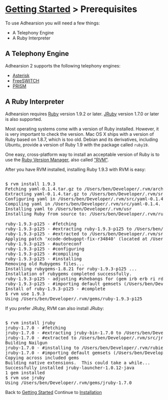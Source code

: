 # [Getting Started](/docs) > Prerequisites

To use Adhearsion you will need a few things:

* A Telephony Engine
* A Ruby Interpreter

## A Telephony Engine
Adhearsion 2 supports the following telephony engines:

* [Asterisk](/docs/getting-started/asterisk)
* [FreeSWITCH](/docs/getting-started/freeswitch)
* [PRISM](/docs/getting-started/prism)

## A Ruby Interpreter
Adhearsion requires [Ruby](http://ruby-lang.org) version 1.9.2 or later. [JRuby](http://jruby.org) version 1.7.0 or later is also supported.

Most operating systems come with a version of Ruby installed.  However, it is very important to check the version.  Mac OS X ships with a version of Ruby based on 1.8.7, which is too old.  Debian and its derivatives, including Ubuntu, provide a version of Ruby 1.9 with the package called `ruby19`.

One easy, cross-platform way to install an acceptable version of Ruby is to use the [Ruby Version Manager](http://rvm.beginrescueend.com), also called ["RVM"](http://rvm.beginrescueend.com).

After you have RVM installed, installing Ruby 1.9.3 with RVM is easy:

<pre class="terminal">

$ rvm install 1.9.3
<span class="ansi32">Fetching yaml-0.1.4.tar.gz to /Users/ben/Developer/.rvm/archives</span>
<span class="ansi32">Extracting yaml-0.1.4.tar.gz to /Users/ben/Developer/.rvm/src</span>
<span class="ansi32">Configuring yaml in /Users/ben/Developer/.rvm/src/yaml-0.1.4.</span>
<span class="ansi32">Compiling yaml in /Users/ben/Developer/.rvm/src/yaml-0.1.4.</span>
<span class="ansi32">Installing yaml to /Users/ben/Developer/.rvm/usr</span>
<span class="ansi32">Installing Ruby from source to: /Users/ben/Developer/.rvm/rubies/ruby-1.9.3-p125, this may take a while depending on your cpu(s)...
</span>
<span class="ansi32">ruby-1.9.3-p125 - #fetching </span>
<span class="ansi32">ruby-1.9.3-p125 - #extracting ruby-1.9.3-p125 to /Users/ben/Developer/.rvm/src/ruby-1.9.3-p125</span>
<span class="ansi32">ruby-1.9.3-p125 - #extracted to /Users/ben/Developer/.rvm/src/ruby-1.9.3-p125</span>
<span class="ansi32">Applying patch 'xcode-debugopt-fix-r34840' (located at /Users/ben/Developer/.rvm/patches/ruby/1.9.3/p125/xcode-debugopt-fix-r34840.diff)</span>
<span class="ansi32">ruby-1.9.3-p125 - #autoreconf</span>
<span class="ansi32">ruby-1.9.3-p125 - #configuring </span>
<span class="ansi32">ruby-1.9.3-p125 - #compiling </span>
<span class="ansi32">ruby-1.9.3-p125 - #installing </span>
<span class="ansi32">Removing old Rubygems files...</span>
<span class="ansi32">Installing rubygems-1.8.21 for ruby-1.9.3-p125 ...</span>
<span class="ansi32">Installation of rubygems completed successfully.</span>
<span class="ansi32">ruby-1.9.3-p125 - adjusting #shebangs for (gem irb erb ri rdoc testrb rake).</span>
<span class="ansi32">ruby-1.9.3-p125 - #importing default gemsets (/Users/ben/Developer/.rvm/gemsets/)</span>
<span class="ansi32">Install of ruby-1.9.3-p125 - #complete </span>
$ rvm use 1.9.3
<span class="ansi32">Using /Users/ben/Developer/.rvm/gems/ruby-1.9.3-p125</span>
</pre>

If you prefer JRuby, RVM can also install JRuby:

<pre class="terminal">

$ rvm install jruby
<span class="ansi32">jruby-1.7.0 - #fetching </span>
<span class="ansi32">jruby-1.7.0 - #extracting jruby-bin-1.7.0 to /Users/ben/Developer/.rvm/src/jruby-1.7.0</span>
<span class="ansi32">jruby-1.7.0 - #extracted to /Users/ben/Developer/.rvm/src/jruby-1.7.0</span>
<span class="ansi32">Building Nailgun</span>
<span class="ansi32">jruby-1.7.0 - #installing to /Users/ben/Developer/.rvm/rubies/jruby-1.7.0</span>
<span class="ansi32">jruby-1.7.0 - #importing default gemsets (/Users/ben/Developer/.rvm/gemsets/)</span>
<span class="ansi32">Copying across included gems</span>
Building native extensions.  This could take a while...
Successfully installed jruby-launcher-1.0.12-java
1 gem installed
$ rvm use jruby
<span class="ansi32">Using /Users/ben/Developer/.rvm/gems/jruby-1.7.0</span>
</pre>

<div class='docs-progress-nav'>
  <span class='back'>
    Back to <a href="/docs">Getting Started</a>
  </span>
  <span class='forward'>
    Continue to <a href="/docs/getting-started/installation">Installation</a>
  </span>
</div>

<a href="#" rel="docs-nav-active" style="display:none;">docs-nav-getting-started</a>
